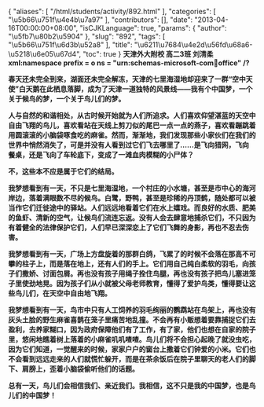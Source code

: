 {
    "aliases": [
        "/html/students/activity/892.html"
    ],
    "categories": [
        "\u5b66\u751f\u4e4b\u7a97"
    ],
    "contributors": [],
    "date": "2013-04-16T00:00:00+08:00",
    "isCJKLanguage": true,
    "params": {
        "author": "\u5fb7\u80b2\u5904"
    },
    "slug": "892",
    "tags": [
        "\u5b66\u751f\u6d3b\u52a8"
    ],
    "title": "\u6211\u7684\u4e2d\u56fd\u68a6-\u5218\u6e05\u67d4",
    "toc": true
}
**天津外大附校 高二3班 刘清柔xml:namespace prefix = o ns = "urn:schemas-microsoft-com:office:office" /?**

**春天还未完全到来，湖面还未完全解冻，天津的七里海湿地却迎来了一群“空中天使”白天鹅在此栖息落脚，成为了天津一道独特的风景线——我有个中国梦，一个关于候鸟的梦，一个关于鸟儿们的梦。**

**人与自然的和谐相处，从古时候开始就为人们所追求。人们喜欢仰望湛蓝的天空中自由飞翔的鸟儿，喜欢看站在天线上剪刀似的尾巴一点一点的燕子，喜欢看蹦跳着用圆滚滚的小脑袋啄食吃的麻雀。然而，渐渐地，我们发现那些小家伙们在我们的世界中悄然消失了，可是并没有人看到过它们飞去哪里了……是飞向猎网，飞向餐桌，还是飞向了车轮底下，变成了一滩血肉模糊的小尸体？**

**不，这些本不应是属于它们的结局。**

**我梦想看到有一天，不只是七里海湿地，一个村庄的小水塘，甚至是市中心的海河岸边，落着满眼数不尽的候鸟。白鹭，野鸭，甚至是珍稀的丹顶鹤，随处都可以被当作它们迁徙途中的驿站。人们远远地看着它们在水上嬉戏。而良好的水质、肥美的鱼虾、清新的空气，让候鸟们流连忘返。没有人会去肆意地捕杀它们，不只因为有着健全的法律保护它们，人们早已深深恋上了它们飞舞的身影，再也不忍去伤害。**

**我梦想看到有一天，广场上方盘旋着的那群白鸽，飞累了的时候不会落在那高不可攀的柱子上，而是落在地上，还有人们的手上。它们用自己纯白柔软的羽毛，向孩子们撒娇、讨面包屑。再也没有孩子用绳子拴住鸟腿，再也没有孩子把鸟儿塞进笼子里使劲地晃。因为孩子们从小就被父母老师教育，懂得了爱护鸟类，懂得要让这些鸟儿们，在天空中自由地飞翔。**

**我梦想看到有一天，鸟市中只有人工饲养的羽毛绚丽的鹦鹉站在鸟架上，再也没有灰头土脸的野生麻雀喜鹊在笼子里痛苦地乱撞。不会再有小贩想着要靠捕捉它们去盈利，去养家糊口，因为政府保障他们有了工作，有了家，他们也想在自家的院子里，悠闲地瞧着树上落着的小麻雀叽叽喳喳。鸟儿们将不会担心起晚了就没虫吃，因为它们知道，一觉醒来的时候，家家户户的窗台上撒着它们钟爱的小米。它们也不会看到远远走来的人们就慌忙躲开，而是在茶余饭后在院子里聊天的老人们的脚下、肩膀上，歪着小脑袋偷听他们的话题。**

**总有一天，鸟儿们会相信我们、亲近我们。我相信，这不只是我的中国梦，也是鸟儿们的中国梦！**


